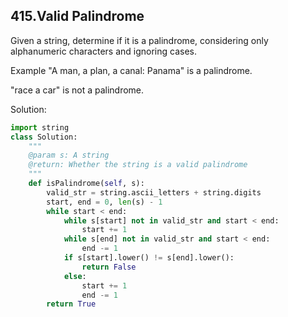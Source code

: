 ## 415.Valid Palindrome

Given a string, determine if it is a palindrome, considering only alphanumeric characters and ignoring cases.

Example
"A man, a plan, a canal: Panama" is a palindrome.

"race a car" is not a palindrome.


Solution:

```python
import string
class Solution:
    """
    @param s: A string
    @return: Whether the string is a valid palindrome
    """
    def isPalindrome(self, s):
        valid_str = string.ascii_letters + string.digits
        start, end = 0, len(s) - 1
        while start < end:
            while s[start] not in valid_str and start < end:
                start += 1
            while s[end] not in valid_str and start < end:
                end -= 1
            if s[start].lower() != s[end].lower():
                return False
            else:
                start += 1
                end -= 1
        return True
```

